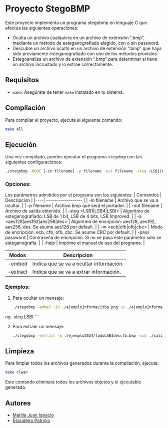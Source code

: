 
# Proyecto StegoBMP

Este proyecto implementa un programa stegobmp en lenguaje C que efectúa las siguientes operaciones:

- Oculta un archivo cualquiera en un archivo de extensión “.bmp”, mediante un método de
esteganografiado elegido, con o sin password.
- Descubre un archivo oculto en un archivo de extensión “.bmp” que haya sido previamente
esteganografiado con uno de los métodos provistos.
- Estegoanaliza un archivo de extensión “.bmp” para determinar si tiene un archivo
incrustado y lo extrae correctamente.

## Requisitos

- `make`: Asegúrate de tener `make` instalado en tu sistema.

## Compilación

Para compilar el proyecto, ejecuta el siguiente comando:

```bash
make all
```

## Ejecución

Una vez compilado, puedes ejecutar el programa `stegobmp` con las siguientes configuraciones:

```bash
./stegobmp -MODE [-in filename] -p filename -out filename -steg <LSB1|LSB4|LSBI> [-a <aes128|aes192|aes256|des>] [-m <ecb|cfb|ofb|cbc>] [-pass password] [-help]
```


### Opciones:

Los parámetros admitidos por el programa son los siguientes:
| Comandos |  Descripcion | 
|----| ------------------ |
| -in filename                      | Archivo que se va a ocultar. |
| -p filename                       | Archivo bmp que será el portador. |
| -out filename                     | Archivo de salida obtenido. |
| -steg <LSB1\|LSB4\|LSBI>          | Algoritmo de esteganografiado: LSB de 1 bit, LSB de 4 bits, LSB Improved. |
| -a <aes128\|aes192\|aes256\|des>  | Algoritmo de encripción: aes128, aes192, aes256, des. Se asume aes128 por default. |
| -m <ecb\|cfb\|ofb\|cbc>           | Modo de encripción: ecb, cfb, ofb, cbc. Se asume CBC por default. |
| -pass password                    | Contraseña de encripción. Si no se pasa este parámetro sólo se esteganografía. |
| -help                             | Imprime el manual de uso del programa. |

| Modos |  Descripcion | 
|----| ------------------ |
| -embed    | Indica que se va a ocultar información. |
| -extract  | Indica que se va a extrar información. |

### Ejemplos:

1. Para ocultar un mensaje:

    ```bash
    ./stegobmp -embed -in ./ejemploInforme/itba.png -p ./ejemploInforme/example_for_report.bmp -out ./ejemploInforme/output_lsbi.p
ng -steg LSBI
    ```

2. Para extraer un mensaje:

    ```bash
    ./stegobmp -extract -p ./ejemplo2024/ladoLSBIdescfb.bmp -out ./salida.png -a des -m cfb -pass margarita -steg LSBI
    ```

## Limpieza

Para limpiar todos los archivos generados durante la compilación, ejecuta:

```bash
make clean
```

Este comando eliminará todos los archivos objetos y el ejecutable generado.

## Autores

- [Matilla Juan Ignacio](https://github.com/juanIgnacioMatilla)
- [Escudeiro Patricio](https://github.com/pescudeiro)

